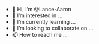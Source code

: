 - 👋 Hi, I’m @Lance-Aaron
- 👀 I’m interested in ...
- 🌱 I’m currently learning ...
- 💞️ I’m looking to collaborate on ...
- 📫 How to reach me ...

<!---
Lance-Aaron/Lance-Aaron is a ✨ special ✨ repository because its `README.md` (this file) appears on your GitHub profile.
You can click the Preview link to take a look at your changes.
--->
